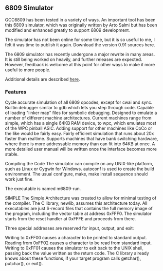 ## 6809 Simulator

GCC6809 has been tested in a variety of ways. An important tool has been this 6809 simulator, which was originally written by Arto Salmi but has been modified and enhanced greatly to support 6809 development.

The simulator has not been online for some time, but it is so useful to me, I felt it was time to publish it again. Download the version 0.91 sources here.

The 6809 simulator has recently undergone a major rewrite in many areas. It is still being worked on heavily, and further releases are expected. However, feedback is welcome at this point for other ways to make it more useful to more people.

Additional details are described [here](https://github.com/cartheur/M6809-I-SBC).


### Features
Cycle accurate simulation of all 6809 opcodes, except for cwai and sync.
Builtin debugger similar to gdb which lets you step through code.
Capable of loading "linker map" files for symbolic debugging.
Designed to emulate a number of different machine architectures. Current machines range from simple, which has a single 64KB RAM device, to wpc, which emulates most of the WPC pinball ASIC. Adding support for other machines like CoCo or the like would be fairly easy.
Fairly efficient simulation that runs about 20x faster than realtime.
Supports machines that have bank switching hardware, where there is more addressable memory than can fit into 64KB at once.
A more detailed user manual will be written once the interface becomes more stable.

Compiling the Code
The simulator can compile on any UNIX-like platform, such as Linux or Cygwin for Windows. autoconf is used to create the build environment. The usual configure, make, make install sequence should work just fine.

The executable is named m6809-run.

SIMPLE
The Simple Architecture was created to allow for minimal testing of the compiler. The C library, newlib, assumes this architecture today. All executables are just S-record files that contains the full memory image of the program, including the vector table at address 0xFFF0. The simulator starts from the reset handler at 0xFFFE and proceeds from there.

Three special addresses are reserved for input, output, and exit:

Writing to 0xFF00 causes a character to be printed to standard output.
Reading from 0xFF02 causes a character to be read from standard input.
Writing to 0xFF01 causes the simulator to exit back to the UNIX shell, passing back the value written as the return code.
The C library already knows about these functions, if your target program calls getchar(), putchar(), or exit().